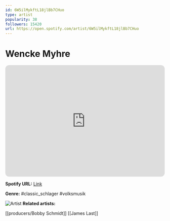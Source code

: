 ```yaml
---
id: 6W5ilMykftL18jlBb7CHuo
type: artist
popularity: 38
followers: 15420
url: https://open.spotify.com/artist/6W5ilMykftL18jlBb7CHuo
---
```

# Wencke Myhre

<iframe style="border-radius:12px" src="https://open.spotify.com/embed/artist/6W5ilMykftL18jlBb7CHuo" width="100%" height="352" frameBorder="0" allowfullscreen="" allow="autoplay; clipboard-write; encrypted-media; fullscreen; picture-in-picture" loading="lazy"></iframe>

**Spotify URL:** [Link](https://open.spotify.com/artist/6W5ilMykftL18jlBb7CHuo)

**Genre:**  #classic_schlager #volksmusik

![Artist](https://i.scdn.co/image/ab67616d0000b273d0739b2ef8c01985d9b1210a)
**Related artists:**

[[producers/Bobby Schmidt]]
[[James Last]]

